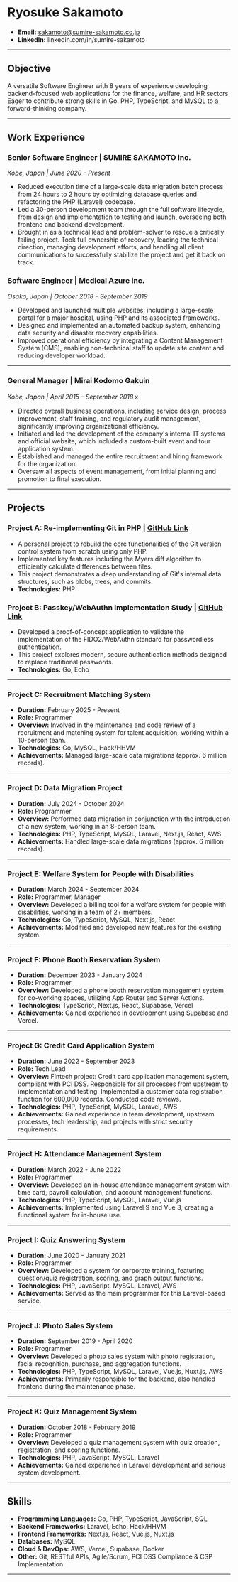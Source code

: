 # Ryosuke Sakamoto

*   **Email:** sakamoto@sumire-sakamoto.co.jp
*   **LinkedIn:** linkedin.com/in/sumire-sakamoto

---

## Objective

A versatile Software Engineer with 8 years of experience developing backend-focused web applications for the finance, welfare, and HR sectors. Eager to contribute strong skills in Go, PHP, TypeScript, and MySQL to a forward-thinking company.

---

## Work Experience

### **Senior Software Engineer** | SUMIRE SAKAMOTO inc.
*Kobe, Japan | June 2020 - Present*

*   Reduced execution time of a large-scale data migration batch process from 24 hours to 2 hours by optimizing database queries and refactoring the PHP (Laravel) codebase.
*   Led a 30-person development team through the full software lifecycle, from design and implementation to testing and launch, overseeing both frontend and backend development.
*   Brought in as a technical lead and problem-solver to rescue a critically failing project. Took full ownership of recovery, leading the technical direction, managing development efforts, and handling all client communications to successfully stabilize the project and get it back on track.


### **Software Engineer** | Medical Azure inc.
*Osaka, Japan | October 2018 - September 2019*

*   Developed and launched multiple websites, including a large-scale portal for a major hospital, using PHP and its associated frameworks.
*   Designed and implemented an automated backup system, enhancing data security and disaster recovery capabilities.
*   Improved operational efficiency by integrating a Content Management System (CMS), enabling non-technical staff to update site content and reducing developer workload.

---

### **General Manager** | Mirai Kodomo Gakuin
*Kobe, Japan | April 2015 - September 2018*ｘ

*   Directed overall business operations, including service design, process improvement, staff training, and regulatory audit management, significantly improving organizational efficiency.
*   Initiated and led the development of the company's internal IT systems and official website, which included a custom-built event and tour application system.
*   Established and managed the entire recruitment and hiring framework for the organization.
*   Oversaw all aspects of event management, from initial planning and promotion to final execution.


---

## Projects

### **Project A: Re-implementing Git in PHP** | [GitHub Link](https://github.com/sumiredc/phpgit)

*   A personal project to rebuild the core functionalities of the Git version control system from scratch using only PHP.
*   Implemented key features including the Myers diff algorithm to efficiently calculate differences between files.
*   This project demonstrates a deep understanding of Git's internal data structures, such as blobs, trees, and commits.
*   **Technologies:** PHP

### **Project B: Passkey/WebAuthn Implementation Study** | [GitHub Link](https://github.com/sumiredc/webauthn)

*   Developed a proof-of-concept application to validate the implementation of the FIDO2/WebAuthn standard for passwordless authentication.
*   This project explores modern, secure authentication methods designed to replace traditional passwords.
*   **Technologies:** Go, Echo

---

### **Project C: Recruitment Matching System**
*   **Duration:** February 2025 - Present
*   **Role:** Programmer
*   **Overview:** Involved in the maintenance and code review of a recruitment and matching system for talent acquisition, working within a 10-person team.
*   **Technologies:** Go, MySQL, Hack/HHVM
*   **Achievements:** Managed large-scale data migrations (approx. 6 million records).

---

### **Project D: Data Migration Project**
*   **Duration:** July 2024 - October 2024
*   **Role:** Programmer
*   **Overview:** Performed data migration in conjunction with the introduction of a new system, working in an 8-person team.
*   **Technologies:** PHP, TypeScript, MySQL, Laravel, Next.js, React, AWS
*   **Achievements:** Handled large-scale data migrations (approx. 6 million records).

---

### **Project E: Welfare System for People with Disabilities**
*   **Duration:** March 2024 - September 2024
*   **Role:** Programmer, Manager
*   **Overview:** Developed a billing tool for a welfare system for people with disabilities, working in a team of 2+ members.
*   **Technologies:** Go, TypeScript, MySQL, Next.js, React
*   **Achievements:** Modified and developed new features for the existing system.

---

### **Project F: Phone Booth Reservation System**
*   **Duration:** December 2023 - January 2024
*   **Role:** Programmer
*   **Overview:** Developed a phone booth reservation management system for co-working spaces, utilizing App Router and Server Actions.
*   **Technologies:** TypeScript, Next.js, React, Supabase, Vercel
*   **Achievements:** Gained experience in development using Supabase and Vercel.

---

### **Project G: Credit Card Application System**
*   **Duration:** June 2022 - September 2023
*   **Role:** Tech Lead
*   **Overview:** Fintech project: Credit card application management system, compliant with PCI DSS. Responsible for all processes from upstream to implementation and testing. Implemented a customer data registration function for 600,000 records. Conducted code reviews.
*   **Technologies:** PHP, TypeScript, MySQL, Laravel, AWS
*   **Achievements:** Gained experience in team development, upstream processes, tech leadership, and projects with strict security requirements.

---

### **Project H: Attendance Management System**
*   **Duration:** March 2022 - June 2022
*   **Role:** Programmer
*   **Overview:** Developed an in-house attendance management system with time card, payroll calculation, and account management functions.
*   **Technologies:** PHP, TypeScript, MySQL, Laravel, Vue.js
*   **Achievements:** Implemented using Laravel 9 and Vue 3, creating a functional system for in-house use.

---

### **Project I: Quiz Answering System**
*   **Duration:** June 2020 - January 2021
*   **Role:** Programmer
*   **Overview:** Developed a system for corporate training, featuring question/quiz registration, scoring, and graph output functions.
*   **Technologies:** PHP, JavaScript, MySQL, Laravel, AWS
*   **Achievements:** Served as the main programmer for this Laravel-based service.

---

### **Project J: Photo Sales System**
*   **Duration:** September 2019 - April 2020
*   **Role:** Programmer
*   **Overview:** Developed a photo sales system with photo registration, facial recognition, purchase, and aggregation functions.
*   **Technologies:** PHP, TypeScript, MySQL, Laravel, Vue.js, Nuxt.js, AWS
*   **Achievements:** Primarily responsible for the backend, also handled frontend during the maintenance phase.

---

### **Project K: Quiz Management System**
*   **Duration:** October 2018 - February 2019
*   **Role:** Programmer
*   **Overview:** Developed a quiz management system with quiz creation, registration, and scoring functions.
*   **Technologies:** PHP, JavaScript, MySQL, Laravel
*   **Achievements:** Gained experience in Laravel development and serious system development.


---

## Skills

*   **Programming Languages:** Go, PHP, TypeScript, JavaScript, SQL
*   **Backend Frameworks:** Laravel, Echo, Hack/HHVM
*   **Frontend Frameworks:** Next.js, React, Vue.js, Nuxt.js
*   **Databases:** MySQL
*   **Cloud & DevOps:** AWS, Vercel, Supabase, Docker
*   **Other:** Git, RESTful APIs, Agile/Scrum, PCI DSS Compliance & CSP Implementation

---




